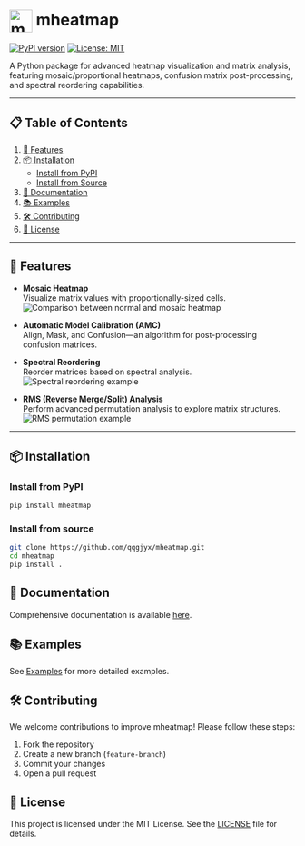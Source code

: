 # <img src="docs/assets/mheatmap.png" width="40px" align="center" alt="mheatmap logo"> mheatmap

[![PyPI version](https://badge.fury.io/py/mheatmap.svg)](https://badge.fury.io/py/mheatmap)
[![License: MIT](https://img.shields.io/badge/License-MIT-yellow.svg)](https://opensource.org/licenses/MIT)

A Python package for advanced heatmap visualization and matrix analysis,
featuring mosaic/proportional heatmaps, confusion matrix post-processing,
and spectral reordering capabilities. 

---

## 📋 Table of Contents

1. [🚀 Features](#-features)
2. [📦 Installation](#-installation)
    - [Install from PyPI](#install-from-pypi)
    - [Install from Source](#install-from-source)
3. [📘 Documentation](#-documentation)
4. [📚 Examples](#-examples)
5. [🛠 Contributing](#-contributing)
6. [📝 License](#-license)

---

## 🚀 Features

- **Mosaic Heatmap**  
  Visualize matrix values with proportionally-sized cells.  
  ![Comparison between normal and mosaic heatmap](docs/examples/images/basic_mosaic_heatmap.png)

- **Automatic Model Calibration (AMC)**  
  Align, Mask, and Confusion—an algorithm for post-processing confusion matrices.

- **Spectral Reordering**  
  Reorder matrices based on spectral analysis.
  ![Spectral reordering example](docs/examples/images/spectral_permutation.png)

- **RMS (Reverse Merge/Split) Analysis**  
  Perform advanced permutation analysis to explore matrix structures.  
  ![RMS permutation example](docs/examples/images/rms_permutation.png)

---

## 📦 Installation

### Install from PyPI

```bash
pip install mheatmap
```

### Install from source

```bash
git clone https://github.com/qqgjyx/mheatmap.git
cd mheatmap
pip install .
```

## 📘 Documentation

Comprehensive documentation is available [here](https://www.qqgjyx.com/mheatmap).

## 📚 Examples

See [Examples](docs/examples) for more detailed examples.

## 🛠 Contributing

We welcome contributions to improve mheatmap! Please follow these steps:

1. Fork the repository
2. Create a new branch (`feature-branch`)
3. Commit your changes
4. Open a pull request

## 📝 License

This project is licensed under the MIT License.
See the [LICENSE](LICENSE) file for details.
